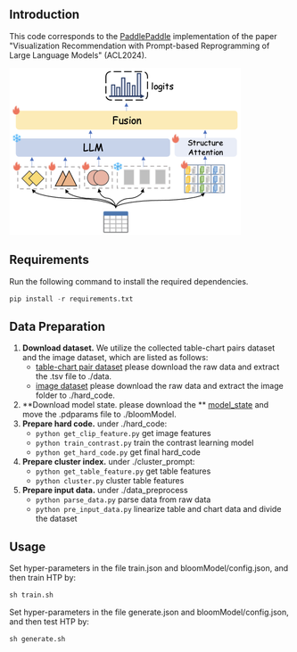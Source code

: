 ## Introduction

This code corresponds to the [PaddlePaddle](https://www.paddlepaddle.org.cn/en) implementation of the paper "Visualization Recommendation with Prompt-based Reprogramming of  Large Language Models" (ACL2024).

<img src="./model.jpg" alt="image-20240730230406847" style="zoom:50%;" />

## Requirements

Run the following command to install the required dependencies.

```python
pip install -r requirements.txt
```

## Data Preparation

1. **Download dataset.** We utilize the collected table-chart pairs dataset and the image dataset, which are listed as follows:
   - [table-chart pair dataset](https://drive.google.com/file/d/1xyxSr41B_dtH7LmKh9pD2X1VcgtYgn28/view?usp=sharing) please download the raw data and extract the .tsv file to ./data.
   - [image dataset](https://drive.google.com/file/d/1hqVXHiYbi42Wz8X3vQjZtMcpOEWR7z6_/view?usp=sharing) please download the raw data and extract the image folder to ./hard_code.
2. **Download model state. please download the ** [model_state](https://drive.google.com/file/d/1pNmEdjryTbrcmIrQHqQMaKhBzF7hEzYq/view?usp=sharing) and move the .pdparams file to ./bloomModel.
3. **Prepare hard code.** under ./hard_code: 
   - `python get_clip_feature.py` get image features
   - `python train_contrast.py` train the contrast learning model
   - `python get_hard_code.py` get final hard_code
4. **Prepare cluster index.** under ./cluster_prompt: 
   - `python get_table_feature.py` get table features
   - `python cluster.py` cluster table features
5. **Prepare input data.** under ./data_preprocess
   - `python parse_data.py` parse data from raw data
   - `python pre_input_data.py` linearize table and chart data and divide the dataset

## Usage

Set hyper-parameters in the file train.json and bloomModel/config.json, and then train HTP by:

```python
sh train.sh
```

Set hyper-parameters in the file generate.json and bloomModel/config.json, and then test HTP by:

```python
sh generate.sh
```



